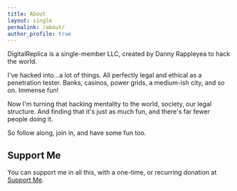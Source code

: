 ```yaml
---
title: About
layout: single
permalink: /about/
author_profile: true
---
```

DigitalReplica is a single-member LLC, created by Danny Rappleyea to hack the world.

I've hacked into...a lot of things. All perfectly legal and ethical as a penetration tester. Banks, casinos, power grids, a medium-ish city, and so on. Immense fun!

Now I'm turning that hacking mentality to the world, society, our legal structure. And finding that it's just as much fun, and there's far fewer people doing it.

So follow along, join in, and have some fun too.

## Support Me
You can support me in all this, with a one-time, or recurring donation at [Support Me](/donations/).
